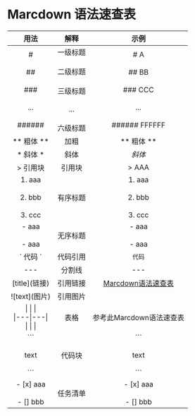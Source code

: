 # Marcdown 语法速查表 

|                         用法                         |                         解释                          |                                             示例                                             |
| :------------------------------------------------: | :-------------------------------------------------: | :----------------------------------------------------------------------------------------: |
|  #<br><br>##<br><br>###<br><br>...<br><br>######   | 一级标题<br><br>二级标题<br><br>三级标题<br><br>...<br><br>六级标题 |              # A<br><br>## BB<br><br>### CCC<br><br>...<br><br>###### FFFFFF               |
|                    \*\* 粗体 \*\*                    |                         加粗                          |                                          ** 粗体 **                                          |
|                      \* 斜体 \*                      |                         斜体                          |                                            *斜体*                                            |
|                       > 引用块                        |                         引用块                         |                                           > AAA                                            |
|         1. aaa<br><br>2. bbb<br><br>3. ccc         |                        有序标题                         |                             1. aaa<br><br>2. bbb<br><br>3. ccc                             |
|                - aaa <br><br>- aaa                 |                        无序标题                         |                                    - aaa <br><br>- aaa                                     |
|                      \` 代码 \`                      |                        代码引用                         |                                            `代码`                                            |
|                        ---                         |                         分割线                         |                                            ---                                             |
|                    \[title](链接)                    |                        引用链接                         | [Marcdown语法速查表](https://github.com/enilmalus/My-knowledge-base/blob/main/misc/marcdown.md) |
|                    !\[text](图片)                    |                        引用图片                         |                                                                                            |
| \|     \|    \|<br>\|---\|---\|<br>\|     \|    \| |                         表格                          |                                      参考此Marcdown语法速查表                                      |
|        \`\`\`<br><br>  text<br>  <br>\`\`\`        |                         代码块                         |                            \`\`\`<br><br>  text<br>  <br>\`\`\`                            |
|             - [x] aaa<br><br>- [] bbb              |                        任务清单                         |                                 - [x] aaa<br><br>- [] bbb                                  |

